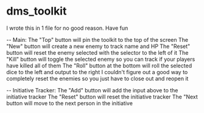 # dms_toolkit
 I wrote this in 1 file for no good reason. Have fun

-- Main: 
The "Top" button will pin the toolkit to the top of the screen
The "New" button will create a new enemy to track name and HP
The "Reset" button will reset the enemy selected with the selector to the left of it
The "Kill" button will toggle the selected enemy so you can track if your players have killed all of them
The "Roll" button at the bottom will roll the selected dice to the left and output to the right
I couldn't figure out a good way to completely reset the enemies so you just have to close out and reopen it

-- Initiative Tracker: 
The "Add" button will add the input above to the initiative tracker
The "Reset" button will reset the initiative tracker
The "Next button will move to the next person in the initiative
